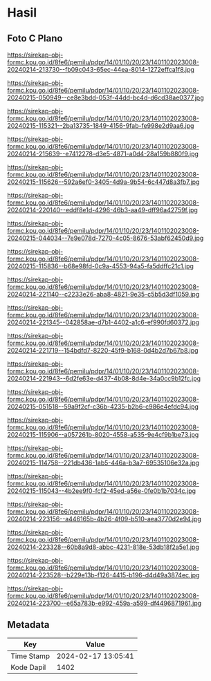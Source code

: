 # Hasil

## Foto C Plano

https://sirekap-obj-formc.kpu.go.id/8fe6/pemilu/pdpr/14/01/10/20/23/1401102023008-20240214-213730--fb09c043-65ec-44ea-8014-1272effca1f8.jpg

https://sirekap-obj-formc.kpu.go.id/8fe6/pemilu/pdpr/14/01/10/20/23/1401102023008-20240215-050949--ce8e3bdd-053f-44dd-bc4d-d6cd38ae0377.jpg

https://sirekap-obj-formc.kpu.go.id/8fe6/pemilu/pdpr/14/01/10/20/23/1401102023008-20240215-115321--2ba13735-1849-4156-9fab-fe998e2d9aa6.jpg

https://sirekap-obj-formc.kpu.go.id/8fe6/pemilu/pdpr/14/01/10/20/23/1401102023008-20240214-215639--e7412278-d3e5-4871-a0d4-28a159b880f9.jpg

https://sirekap-obj-formc.kpu.go.id/8fe6/pemilu/pdpr/14/01/10/20/23/1401102023008-20240215-115626--592a6ef0-3405-4d9a-9b54-6c447d8a3fb7.jpg

https://sirekap-obj-formc.kpu.go.id/8fe6/pemilu/pdpr/14/01/10/20/23/1401102023008-20240214-220140--eddf8e1d-4296-46b3-aa49-dff96a42759f.jpg

https://sirekap-obj-formc.kpu.go.id/8fe6/pemilu/pdpr/14/01/10/20/23/1401102023008-20240215-044034--7e9e078d-7270-4c05-8676-53abf62450d9.jpg

https://sirekap-obj-formc.kpu.go.id/8fe6/pemilu/pdpr/14/01/10/20/23/1401102023008-20240215-115836--b68e98fd-0c9a-4553-94a5-fa5ddffc21c1.jpg

https://sirekap-obj-formc.kpu.go.id/8fe6/pemilu/pdpr/14/01/10/20/23/1401102023008-20240214-221140--c2233e26-aba8-4821-9e35-c5b5d3df1059.jpg

https://sirekap-obj-formc.kpu.go.id/8fe6/pemilu/pdpr/14/01/10/20/23/1401102023008-20240214-221345--042858ae-d7b1-4402-a1c6-ef990fd60372.jpg

https://sirekap-obj-formc.kpu.go.id/8fe6/pemilu/pdpr/14/01/10/20/23/1401102023008-20240214-221719--154bdfd7-8220-45f9-b168-0d4b2d7b67b8.jpg

https://sirekap-obj-formc.kpu.go.id/8fe6/pemilu/pdpr/14/01/10/20/23/1401102023008-20240214-221943--6d2fe63e-d437-4b08-8d4e-34a0cc9b12fc.jpg

https://sirekap-obj-formc.kpu.go.id/8fe6/pemilu/pdpr/14/01/10/20/23/1401102023008-20240215-051518--59a9f2cf-c36b-4235-b2b6-c986e4efdc94.jpg

https://sirekap-obj-formc.kpu.go.id/8fe6/pemilu/pdpr/14/01/10/20/23/1401102023008-20240215-115906--a057261b-8020-4558-a535-9e4cf9b1be73.jpg

https://sirekap-obj-formc.kpu.go.id/8fe6/pemilu/pdpr/14/01/10/20/23/1401102023008-20240215-114758--221db436-1ab5-446a-b3a7-69535106e32a.jpg

https://sirekap-obj-formc.kpu.go.id/8fe6/pemilu/pdpr/14/01/10/20/23/1401102023008-20240215-115043--4b2ee9f0-fcf2-45ed-a56e-0fe0b1b7034c.jpg

https://sirekap-obj-formc.kpu.go.id/8fe6/pemilu/pdpr/14/01/10/20/23/1401102023008-20240214-223156--a446165b-4b26-4f09-b510-aea3770d2e94.jpg

https://sirekap-obj-formc.kpu.go.id/8fe6/pemilu/pdpr/14/01/10/20/23/1401102023008-20240214-223328--60b8a9d8-abbc-4231-818e-53db18f2a5e1.jpg

https://sirekap-obj-formc.kpu.go.id/8fe6/pemilu/pdpr/14/01/10/20/23/1401102023008-20240214-223528--b229e13b-f126-4415-b196-d4d49a3874ec.jpg

https://sirekap-obj-formc.kpu.go.id/8fe6/pemilu/pdpr/14/01/10/20/23/1401102023008-20240214-223700--e65a783b-e992-459a-a599-df4496871961.jpg


## Metadata

| Key        | Value               |
| ---------- | ------------------- |
| Time Stamp | 2024-02-17 13:05:41 |
| Kode Dapil | 1402                |



